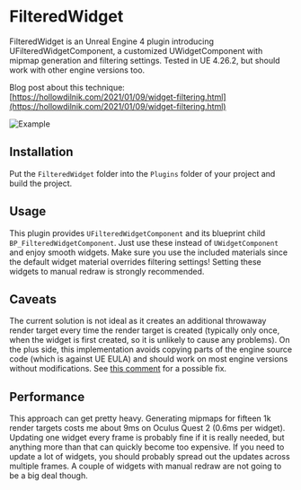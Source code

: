 # FilteredWidget

FilteredWidget is an Unreal Engine 4 plugin introducing UFilteredWidgetComponent, a customized UWidgetComponent with mipmap generation and filtering settings. Tested in UE 4.26.2, but should work with other engine versions too.

Blog post about this technique:
[https://hollowdilnik.com/2021/01/09/widget-filtering.html](https://hollowdilnik.com/2021/01/09/widget-filtering.html)

![Example](example.png)

## Installation
Put the `FilteredWidget` folder into the `Plugins` folder of your project and build the project.

## Usage
This plugin provides `UFilteredWidgetComponent` and its blueprint child `BP_FilteredWidgetComponent`.
Just use these instead of `UWidgetComponent` and enjoy smooth widgets.
Make sure you use the included materials since the default widget material overrides filtering settings!
Setting these widgets to manual redraw is strongly recommended.

## Caveats
The current solution is not ideal as it creates an additional throwaway render target every time the render target is created (typically only once, when the widget is first created, so it is unlikely to cause any problems).
On the plus side, this implementation avoids copying parts of the engine source code (which is against UE EULA) and should work on most engine versions without modifications.
See [this comment](https://github.com/hollowdilnik/filtered-widget/blob/main/FilteredWidget/Source/FilteredWidget/Private/FilteredWidgetComponent.cpp#L11) for a possible fix.

## Performance
This approach can get pretty heavy.
Generating mipmaps for fifteen 1k render targets costs me about 9ms on Oculus Quest 2 (0.6ms per widget).
Updating one widget every frame is probably fine if it is really needed, but anything more than that can quickly become too expensive.
If you need to update a lot of widgets, you should probably spread out the updates across multiple frames.
A couple of widgets with manual redraw are not going to be a big deal though.
